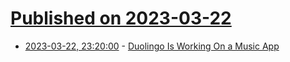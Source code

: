 # [Published on 2023-03-22](index.md)

* [2023-03-22, 23:20:00](https://news.slashdot.org/story/23/03/22/218224/duolingo-is-working-on-a-music-app?utm_source=rss1.0mainlinkanon&utm_medium=feed) - [Duolingo Is Working On a Music App](https://news.slashdot.org/story/23/03/22/218224/duolingo-is-working-on-a-music-app?utm_source=rss1.0mainlinkanon&utm_medium=feed)
